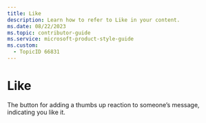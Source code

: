 ```yaml
---
title: Like
description: Learn how to refer to Like in your content.
ms.date: 08/22/2023
ms.topic: contributor-guide
ms.service: microsoft-product-style-guide
ms.custom:
  - TopicID 66831
---
```



# Like

The button for adding a thumbs up reaction to someone’s message, indicating you like it.

